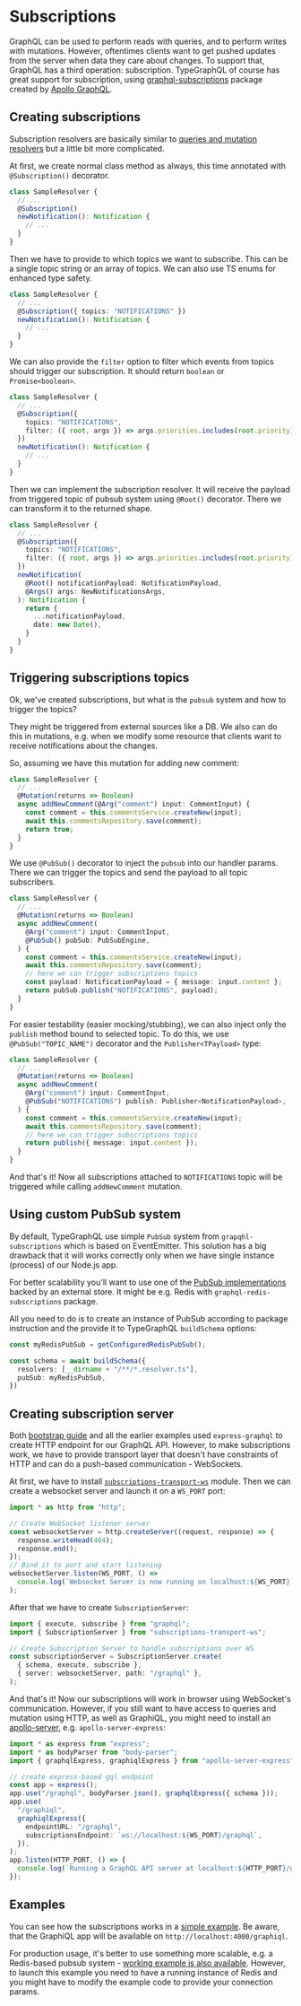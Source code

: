 # Subscriptions
GraphQL can be used to perform reads with queries, and to perform writes with mutations.
However, oftentimes clients want to get pushed updates from the server when data they care about changes.
To support that, GraphQL has a third operation: subscription. TypeGraphQL of course has great support for subscription, using [graphql-subscriptions](https://github.com/apollographql/graphql-subscriptions) package created by [Apollo GraphQL](https://www.apollographql.com/).

## Creating subscriptions
Subscription resolvers are basically similar to [queries and mutation resolvers](./resolvers.md) but a little bit more complicated.

At first, we create normal class method as always, this time annotated with `@Subscription()` decorator.
```ts
class SampleResolver {
  // ...
  @Subscription()
  newNotification(): Notification {
    // ...
  }
}
```

Then we have to provide to which topics we want to subscribe. This can be a single topic string or an array of topics. We can also use TS enums for enhanced type safety.
```ts
class SampleResolver {
  // ...
  @Subscription({ topics: "NOTIFICATIONS" })
  newNotification(): Notification {
    // ...
  }
}
```

We can also provide the `filter` option to filter which events from topics should trigger our subscription.
It should return `boolean` or `Promise<boolean>`.
```ts
class SampleResolver {
  // ...
  @Subscription({ 
    topics: "NOTIFICATIONS",
    filter: ({ root, args }) => args.priorities.includes(root.priority),
  })
  newNotification(): Notification {
    // ...
  }
}
```

Then we can implement the subscription resolver. It will receive the payload from triggered topic of pubsub system using `@Root()` decorator. There we can transform it to the returned shape.
```ts
class SampleResolver {
  // ...
  @Subscription({ 
    topics: "NOTIFICATIONS",
    filter: ({ root, args }) => args.priorities.includes(root.priority),
  })
  newNotification(
    @Root() notificationPayload: NotificationPayload,
    @Args() args: NewNotificationsArgs,
  ): Notification {
    return {
      ...notificationPayload,
      date: new Date(),
    }
  }
}
```

## Triggering subscriptions topics
Ok, we've created subscriptions, but what is the `pubsub` system and how to trigger the topics?

They might be triggered from external sources like a DB. We also can do this in mutations,
e.g. when we modify some resource that clients want to receive notifications about the changes.

So, assuming we have this mutation for adding new comment:
```ts
class SampleResolver {
  // ...
  @Mutation(returns => Boolean)
  async addNewComment(@Arg("comment") input: CommentInput) {
    const comment = this.commentsService.createNew(input);
    await this.commentsRepository.save(comment);
    return true;
  }
}
```

We use `@PubSub()` decorator to inject the `pubsub` into our handler params.
There we can trigger the topics and send the payload to all topic subscribers.
```ts
class SampleResolver {
  // ...
  @Mutation(returns => Boolean)
  async addNewComment(
    @Arg("comment") input: CommentInput,
    @PubSub() pubSub: PubSubEngine,
  ) {
    const comment = this.commentsService.createNew(input);
    await this.commentsRepository.save(comment);
    // here we can trigger subscriptions topics
    const payload: NotificationPayload = { message: input.content };
    return pubSub.publish("NOTIFICATIONS", payload);
  }
}
```

For easier testability (easier mocking/stubbing), we can also inject only the `publish` method bound to selected topic.
To do this, we use `@PubSub("TOPIC_NAME")` decorator and the `Publisher<TPayload>` type:
```ts
class SampleResolver {
  // ...
  @Mutation(returns => Boolean)
  async addNewComment(
    @Arg("comment") input: CommentInput,
    @PubSub("NOTIFICATIONS") publish: Publisher<NotificationPayload>,
  ) {
    const comment = this.commentsService.createNew(input);
    await this.commentsRepository.save(comment);
    // here we can trigger subscriptions topics
    return publish({ message: input.content });
  }
}
```

And that's it! Now all subscriptions attached to `NOTIFICATIONS` topic will be triggered while calling `addNewComment` mutation.

## Using custom PubSub system
By default, TypeGraphQL use simple `PubSub` system from `grapqhl-subscriptions` which is based on EventEmitter.
This solution has a big drawback that it will works correctly only when we have single instance (process) of our Node.js app.

For better scalability you'll want to use one of the [PubSub implementations]((https://github.com/apollographql/graphql-subscriptions#pubsub-implementations)) backed by an external store. 
It might be e.g. Redis with `graphql-redis-subscriptions` package.

All you need to do is to create an instance of PubSub according to package instruction and the provide it to TypeGraphQL `buildSchema` options:
```ts
const myRedisPubSub = getConfiguredRedisPubSub();

const schema = await buildSchema({
  resolvers: [__dirname + "/**/*.resolver.ts"],
  pubSub: myRedisPubSub,
})
```

## Creating subscription server
Both [bootstrap guide](./bootstrap.md) and all the earlier examples used `express-graphql` to create HTTP endpoint for our GraphQL API. However, to make subscriptions work, we have to provide transport layer that doesn't have constraints of HTTP and can do a push-based communication - WebSockets.

At first, we have to install [`subscriptions-transport-ws`](https://github.com/apollographql/subscriptions-transport-ws) module.
Then we can create a websocket server and launch it on a `WS_PORT` port:
```ts
import * as http from "http";

// Create WebSocket listener server
const websocketServer = http.createServer((request, response) => {
  response.writeHead(404);
  response.end();
});
// Bind it to port and start listening
websocketServer.listen(WS_PORT, () =>
  console.log(`Websocket Server is now running on localhost:${WS_PORT}`),
);
```

After that we have to create `SubscriptionServer`:
```ts
import { execute, subscribe } from "graphql";
import { SubscriptionServer } from "subscriptions-transport-ws";

// Create Subscription Server to handle subscriptions over WS
const subscriptionServer = SubscriptionServer.create(
  { schema, execute, subscribe },
  { server: websocketServer, path: "/graphql" },
);
```

And that's it! Now our subscriptions will work in browser using WebSocket's communication.
However, if you still want to have access to queries and mutation using HTTP, as well as GraphiQL, you might need to install an [apollo-server](https://github.com/apollographql/apollo-server), e.g. `apollo-server-express`:

```ts
import * as express from "express";
import * as bodyParser from "body-parser";
import { graphqlExpress, graphiqlExpress } from "apollo-server-express";

// create express-based gql endpoint
const app = express();
app.use("/graphql", bodyParser.json(), graphqlExpress({ schema }));
app.use(
  "/graphiql",
  graphiqlExpress({
    endpointURL: "/graphql",
    subscriptionsEndpoint: `ws://localhost:${WS_PORT}/graphql`,
  }),
);
app.listen(HTTP_PORT, () => {
  console.log(`Running a GraphQL API server at localhost:${HTTP_PORT}/graphql`);
});
```

## Examples
You can see how the subscriptions works in a [simple example](https://github.com/19majkel94/type-graphql/tree/master/examples/simple-subscriptions). Be aware, that the GraphiQL app will be available on `http://localhost:4000/graphiql`.

For production usage, it's better to use something more scalable, e.g. a Redis-based pubsub system - [working example is also available](https://github.com/19majkel94/type-graphql/tree/master/examples/redis-subscriptions).
However, to launch this example you need to have a running instance of Redis and you might have to modify the example code to provide your connection params.
